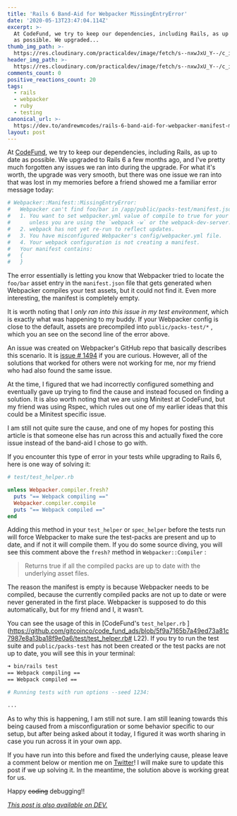 ```yaml
---
title: 'Rails 6 Band-Aid for Webpacker MissingEntryError'
date: '2020-05-13T23:47:04.114Z'
excerpt: >-
  At CodeFund, we try to keep our dependencies, including Rails, as up to date
  as possible. We upgraded...
thumb_img_path: >-
  https://res.cloudinary.com/practicaldev/image/fetch/s--nxwJxU_Y--/c_imagga_scale,f_auto,fl_progressive,h_420,q_auto,w_1000/https://res.cloudinary.com/practicaldev/image/fetch/s--5PHOSsNU--/c_imagga_scale%2Cf_auto%2Cfl_progressive%2Ch_420%2Cq_auto%2Cw_1000/https://dev-to-uploads.s3.amazonaws.com/i/faaghdvraaxw5mc2fdby.jpg
header_img_path: >-
  https://res.cloudinary.com/practicaldev/image/fetch/s--nxwJxU_Y--/c_imagga_scale,f_auto,fl_progressive,h_420,q_auto,w_1000/https://res.cloudinary.com/practicaldev/image/fetch/s--5PHOSsNU--/c_imagga_scale%2Cf_auto%2Cfl_progressive%2Ch_420%2Cq_auto%2Cw_1000/https://dev-to-uploads.s3.amazonaws.com/i/faaghdvraaxw5mc2fdby.jpg
comments_count: 0
positive_reactions_count: 20
tags:
  - rails
  - webpacker
  - ruby
  - testing
canonical_url: >-
  https://dev.to/andrewmcodes/rails-6-band-aid-for-webpacker-manifest-missingentryerror-1o21
layout: post
---
```


At [CodeFund](https://codefund.io), we try to keep our dependencies, including Rails, as up to date as possible. We upgraded to Rails 6 a few months ago, and I've pretty much forgotten any issues we ran into during the upgrade. For what it's worth, the upgrade was very smooth, but there was one issue we ran into that was lost in my memories before a friend showed me a familiar error message today:

```bash
# Webpacker::Manifest::MissingEntryError:
#   Webpacker can't find foo/bar in /app/public/packs-test/manifest.json. Possible causes:
#   1. You want to set webpacker.yml value of compile to true for your environment
#      unless you are using the `webpack -w` or the webpack-dev-server.
#   2. webpack has not yet re-run to reflect updates.
#   3. You have misconfigured Webpacker's config/webpacker.yml file.
#   4. Your webpack configuration is not creating a manifest.
#   Your manifest contains:
#   {
#   }
```

The error essentially is letting you know that Webpacker tried to locate the
`foo/bar`
asset entry in the
`manifest.json`
file that gets generated when Webpacker compiles your test assets, but it could not find it. Even more interesting, the manifest is completely empty.

It is worth noting that I _only ran into this issue in my test environment_, which is exactly what was happening to my buddy. If your Webpacker config is close to the default, assets are precompiled into
`public/packs-test/*`
, which you an see on the second line of the error above.

An issue was created on Webpacker's GitHub repo that basically describes this scenario. It is [issue # 1494](https://github.com/rails/webpacker/issues/1494) if you are curious. However, all of the solutions that worked for others were not working for me, nor my friend who had also found the same issue.

At the time, I figured that we had incorrectly configured something and eventually gave up trying to find the cause and instead focused on finding a solution. It is also worth noting that we are using Minitest at CodeFund, but my friend was using Rspec, which rules out one of my earlier ideas that this could be a Minitest specific issue.

I am still not quite sure the cause, and one of my hopes for posting this article is that someone else has run across this and actually fixed the core issue instead of the band-aid I chose to go with.

If you encounter this type of error in your tests while upgrading to Rails 6, here is one way of solving it:

```ruby
# test/test_helper.rb

unless Webpacker.compiler.fresh?
  puts "== Webpack compiling =="
  Webpacker.compiler.compile
  puts "== Webpack compiled =="
end
```

Adding this method in your
`test_helper`
or
`spec_helper`
before the tests run will force Webpacker to make sure the test-packs are present and up to date, and if not it will compile them. If you do some source diving, you will see this comment above the
`fresh?`
method in
`Webpacker::Compiler`
:

> Returns true if all the compiled packs are up to date with the underlying asset files.

The reason the manifest is empty is because Webpacker needs to be compiled, because the currently compiled packs are not up to date or were never generated in the first place. Webpacker is supposed to do this automatically, but for my friend and I, it wasn’t.

You can see the usage of this in [CodeFund's
`test_helper.rb`
](https://github.com/gitcoinco/code_fund_ads/blob/5f9a7165b7a49ed73a81c7987e8a13ba18f9e0a6/test/test_helper.rb# L22). If you try to run the test suite and
`public/packs-test`
has not been created or the test packs are not up to date, you will see this in your terminal:

```bash
➜ bin/rails test
== Webpack compiling ==
== Webpack compiled ==

# Running tests with run options --seed 1234:

...
```

As to why this is happening, I am still not sure. I am still leaning towards this being caused from a misconfiguration or some behavior specific to our setup, but after being asked about it today, I figured it was worth sharing in case you run across it in your own app.

If you have run into this before and fixed the underlying cause, please leave a comment below or mention me on [Twitter](https://twitter.com/andrewmcodes)! I will make sure to update this post if we up solving it. In the meantime, the solution above is working great for us.

Happy ~~coding~~ debugging!!

_[This post is also available on DEV.](https://dev.to/andrewmcodes/rails-6-band-aid-for-webpacker-manifest-missingentryerror-1o21)_
